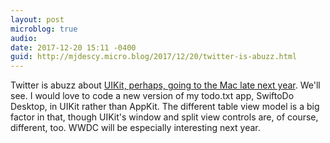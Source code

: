 ```yaml
---
layout: post
microblog: true
audio: 
date: 2017-12-20 15:11 -0400
guid: http://mjdescy.micro.blog/2017/12/20/twitter-is-abuzz.html
---
```

Twitter is abuzz about [UIKit, perhaps, going to the Mac late next year](https://www.bloomberg.com/news/articles/2017-12-20/apple-is-said-to-have-plan-to-combine-iphone-ipad-and-mac-apps). We'll see. I would love to code a new version of my todo.txt app, SwiftoDo Desktop, in UIKit rather than AppKit. The different table view model is a big factor in that, though UIKit's window and split view controls are, of course, different, too. WWDC will be especially interesting next year.
